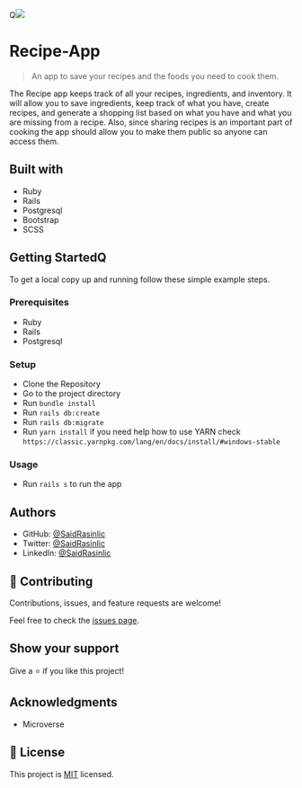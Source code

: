 Q![](https://img.shields.io/badge/Microverse-blueviolet)

# Recipe-App

> An app to save your recipes and the foods you need to cook them.

The Recipe app keeps track of all your recipes, ingredients, and inventory. It will allow you to save ingredients, keep track of what you have, create recipes, and generate a shopping list based on what you have and what you are missing from a recipe. Also, since sharing recipes is an important part of cooking the app should allow you to make them public so anyone can access them.

## Built with

- Ruby
- Rails
- Postgresql
- Bootstrap
- SCSS

## Getting StartedQ

To get a local copy up and running follow these simple example steps.

### Prerequisites

- Ruby
- Rails
- Postgresql

### Setup

- Clone the Repository
- Go to the project directory
- Run ```bundle install```
- Run ```rails db:create```
- Run ```rails db:migrate```
- Run ```yarn install``` if you need help how to use YARN check ``https://classic.yarnpkg.com/lang/en/docs/install/#windows-stable``

### Usage

- Run ```rails s``` to run the app

## Authors

- GitHub: [@SaidRasinlic](https://github.com/saidrasinlic)
- Twitter: [@SaidRasinlic](https://twitter.com/saidrasinlic)
- LinkedIn: [@SaidRasinlic](https://www.linkedin.com/in/saidrasinlic)

## 🤝 Contributing

Contributions, issues, and feature requests are welcome!

Feel free to check the [issues page](../../issues/).

## Show your support

Give a ⭐️ if you like this project!

## Acknowledgments

- Microverse

## 📝 License

This project is [MIT](./LICENSE) licensed.
